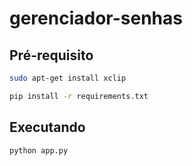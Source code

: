 # gerenciador-senhas

## Pré-requisito

```bash
sudo apt-get install xclip
```

```bash
pip install -r requirements.txt
```

## Executando 
```bash
python app.py
```